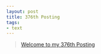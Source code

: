```yaml
---
layout: post
title: 376th Posting
tags: 
- text
---
```


> [Welcome to my 376th Posting](https://janghan-kor.tistory.com/1472)

